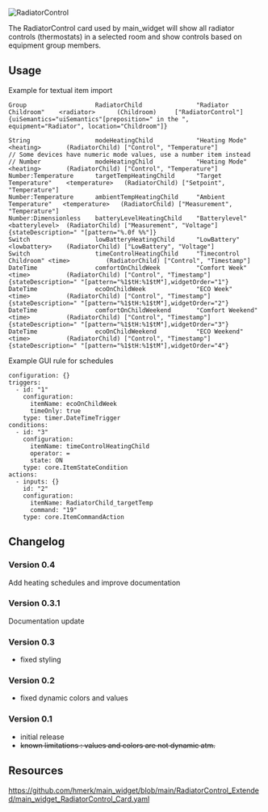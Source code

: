 ![RadiatorControl](./main_widget_RadiatorControl_Card.png)

The RadiatorControl card used by main_widget will show all radiator controls (thermostats) in a selected room and show controls based on equipment group members.

## Usage

Example for textual item import
```csv
Group                   RadiatorChild               "Radiator Childroom"    <radiator>      (Childroom)     ["RadiatorControl"]             {uiSemantics="uiSemantics"[preposition=" in the ", equipment="Radiator", location="Childroom"]}

String                  modeHeatingChild            "Heating Mode"          <heating>       (RadiatorChild) ["Control", "Temperature"]
// Some devices have numeric mode values, use a number item instead
// Number               modeHeatingChild            "Heating Mode"          <heating>       (RadiatorChild) ["Control", "Temperature"]
Number:Temperature      targetTempHeatingChild      "Target Temperature"    <temperature>   (RadiatorChild) ["Setpoint", "Temperature"]
Number:Temperature      ambientTempHeatingChild     "Ambient Temperature"   <temperature>   (RadiatorChild) ["Measurement", "Temperature"]
Number:Dimensionless    batteryLevelHeatingChild    "Batterylevel"          <batterylevel>  (RadiatorChild) ["Measurement", "Voltage"]      {stateDescription=" "[pattern="%.0f %%"]}
Switch                  lowBatteryHeatingChild      "LowBattery"            <lowbattery>    (RadiatorChild) ["LowBattery", "Voltage"]
Switch                  timeControlHeatingChild     "Timecontrol Childroom" <time>          (RadiatorChild) ["Control", "Timestamp"]
DateTime                comfortOnChildWeek          "Comfort Week"          <time>          (RadiatorChild) ["Control", "Timestamp"]        {stateDescription=" "[pattern="%1$tH:%1$tM"],widgetOrder="1"}
DateTime                ecoOnChildWeek              "ECO Week"              <time>          (RadiatorChild) ["Control", "Timestamp"]        {stateDescription=" "[pattern="%1$tH:%1$tM"],widgetOrder="2"}
DateTime                comfortOnChildWeekend       "Comfort Weekend"       <time>          (RadiatorChild) ["Control", "Timestamp"]        {stateDescription=" "[pattern="%1$tH:%1$tM"],widgetOrder="3"}
DateTime                ecoOnChildWeekend           "ECO Weekend"           <time>          (RadiatorChild) ["Control", "Timestamp"]        {stateDescription=" "[pattern="%1$tH:%1$tM"],widgetOrder="4"}
```
Example GUI rule for schedules
```csv
configuration: {}
triggers:
  - id: "1"
    configuration:
      itemName: ecoOnChildWeek
      timeOnly: true
    type: timer.DateTimeTrigger
conditions:
  - id: "3"
    configuration:
      itemName: timeControlHeatingChild
      operator: =
      state: ON
    type: core.ItemStateCondition
actions:
  - inputs: {}
    id: "2"
    configuration:
      itemName: RadiatorChild_targetTemp
      command: "19"
    type: core.ItemCommandAction
```

## Changelog
### Version 0.4
Add heating schedules and improve documentation
### Version 0.3.1
Documentation update
### Version 0.3
- fixed styling
### Version 0.2
- fixed dynamic colors and values
### Version 0.1
- initial release
- <s>known limitations : values and colors are not dynamic atm.</s>

## Resources
https://github.com/hmerk/main_widget/blob/main/RadiatorControl_Extended/main_widget_RadiatorControl_Card.yaml

